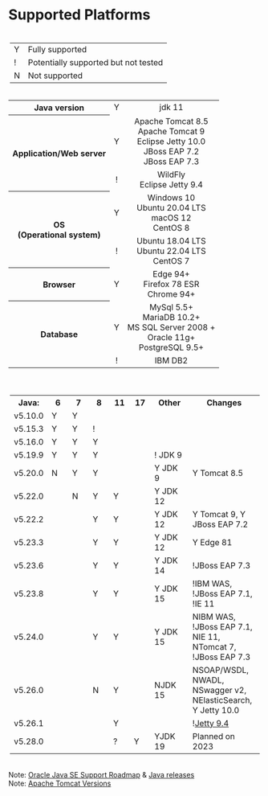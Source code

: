 
<h1>Supported Platforms</h1><!-- ============== MAIN TABLE =====================-->
<div style="margin-top: 20px; padding: 3px;">
<table class="sysPropsTable">
<tbody>
<tr>
<td><span class="supported">Y</span></td>
<td>Fully supported</td>
</tr>
<tr>
<td><span class="potentially">!</span></td>
<td>Potentially supported but not tested</td>
</tr>
<tr>
<td><span class="notsupported">N</span></td>
<td>Not supported</td>
</tr>
</tbody>
</table>
</div>  
  <div class="sysPropsTableWrap" style="margin-top: 15px;">
<table class="sysPropsTable" style="margin: auto; padding-bottom: 15px; text-align: center;" cellspacing="0">
<tbody>
<tr>
<th rowspan="1">Java version</th>
<td><span class="supported">Y</span> </td>
<td colspan="2">jdk 11</td>
</tr>
<tr>
<th rowspan="2">Application/Web server</th>
<td><span class="supported">Y</span></td>
<td colspan="2">Apache Tomcat 8.5<br />Apache Tomcat 9<br />Eclipse Jetty 10.0<br />JBoss EAP 7.2<br />JBoss EAP 7.3</td>
</tr>
<tr>
<td><span class="potentially">!</span></td>
<td colspan="2">WildFly<br />Eclipse Jetty 9.4</td>
</tr>
<tr>
<th rowspan="2">OS<br />(Operational system)</th>
<td><span class="supported">Y</span></td>
<td colspan="2">Windows 10<br /> Ubuntu 20.04 LTS<br /> macOS 12<br /> CentOS 8</td>
</tr>
<tr>
<td><span class="potentially">!</span></td>
<td colspan="2">Ubuntu 18.04 LTS<br /> Ubuntu 22.04 LTS<br /> CentOS 7</td>
</tr>
<tr>
<th>Browser</th>
<td><span class="supported">Y</span></td>
<td colspan="2">Edge 94+<br />Firefox 78 ESR<br />Chrome 94+</td>
</tr>
<tr>
<th rowspan="2">Database</th>
<td><span class="supported">Y</span></td>
<td colspan="2">MySql 5.5+ <br /> MariaDB 10.2+ <br /> MS SQL Server 2008 + <br /> Oracle 11g+ <br /> PostgreSQL 9.5+</td>
</tr>
<tr>
<td><span class="potentially">!</span></td>
<td colspan="2">IBM DB2</td>
</tr>
</tbody>
</table>
</div>
<div style="margin-top: 20px; padding: 3px; white-space: nowrap;">
<table class="sysPropsTable">
<tbody>
<tr><th style="width: 50px;">Java:</th><th style="width: 25px;">6</th><th style="width: 25px;">7</th><th style="width: 25px;">8</th><th style="width: 25px;">11</th><th style="width: 25px;">17</th><th style="width: 60px;">Other</th><th>Changes</th></tr>
<tr>
<td>v5.10.0</td>
<td><span class="supported">Y</span></td>
<td><span class="supported">Y</span></td>
<td> </td>
<td> </td>
<td> </td>
<td> </td>
<td> </td>
</tr>
<tr>
<td>v5.15.3</td>
<td><span class="supported">Y</span></td>
<td><span class="supported">Y</span></td>
<td><span class="potentially">!</span></td>
<td> </td>
<td> </td>
<td> </td>
<td> </td>
</tr>
<tr>
<td>v5.16.0</td>
<td><span class="supported">Y</span></td>
<td><span class="supported">Y</span></td>
<td><span class="supported">Y</span></td>
<td> </td>
<td> </td>
<td> </td>
<td> </td>
</tr>
<tr>
<td>v5.19.9</td>
<td><span class="supported">Y</span></td>
<td><span class="supported">Y</span></td>
<td><span class="supported">Y</span></td>
<td> </td>
<td> </td>
<td><span class="potentially">!</span> JDK 9</td>
<td> </td>
</tr>
<tr>
<td>v5.20.0</td>
<td><span class="notsupported">N</span></td>
<td><span class="supported">Y</span></td>
<td><span class="supported">Y</span></td>
<td> </td>
<td> </td>
<td><span class="supported">Y</span> JDK 9</td>
<td><span class="supported">Y </span>Tomcat 8.5</td>
</tr>
<tr>
<td>v5.22.0</td>
<td> </td>
<td><span class="notsupported">N</span></td>
<td><span class="supported">Y</span></td>
<td><span class="supported">Y</span></td>
<td> </td>
<td><span class="supported">Y </span>JDK 12</td>
<td> </td>
</tr>
<tr>
<td>v5.22.2</td>
<td> </td>
<td> </td>
<td><span class="supported">Y</span></td>
<td><span class="supported">Y</span></td>
<td> </td>
<td><span class="supported">Y </span>JDK 12</td>
<td><span class="supported">Y </span>Tomcat 9, <span class="supported">Y </span>JBoss EAP 7.2</td>
</tr>
<tr>
<td>v5.23.3</td>
<td> </td>
<td> </td>
<td><span class="supported">Y</span></td>
<td><span class="supported">Y</span></td>
<td> </td>
<td><span class="supported">Y </span>JDK 12</td>
<td><span class="supported">Y </span>Edge 81</td>
</tr>
<tr>
<td>v5.23.6</td>
<td> </td>
<td> </td>
<td><span class="supported">Y</span></td>
<td><span class="supported">Y</span></td>
<td> </td>
<td><span class="supported">Y </span>JDK 14</td>
<td><span class="potentially">!</span>JBoss EAP 7.3</td>
</tr>
<tr>
<td>v5.23.8</td>
<td> </td>
<td> </td>
<td><span class="supported">Y</span></td>
<td><span class="supported">Y</span></td>
<td> </td>
<td><span class="supported">Y </span>JDK 15</td>
<td><span class="potentially">!</span>IBM WAS, <span class="potentially">!</span>JBoss EAP 7.1, <span class="potentially">!</span>IE 11</td>
</tr>
<tr>
<td>v5.24.0</td>
<td> </td>
<td> </td>
<td><span class="supported">Y</span></td>
<td><span class="supported">Y</span></td>
<td> </td>
<td><span class="supported">Y </span>JDK 15</td>
<td><span class="notsupported">N</span>IBM WAS, <span class="notsupported">!</span>JBoss EAP 7.1, <span class="notsupported">N</span>IE 11,<br /><span class="notsupported">N</span>Tomcat 7, <span class="supported">!</span>JBoss EAP 7.3</td></tr>
<tr>
<td>v5.26.0</td>
<td> </td>
<td> </td>
<td><span class="notsupported">N</span></td>
<td><span class="supported">Y</span></td>
<td></td>
<td><span class="notsupported">N</span>JDK 15</td>
<td><span class="notsupported">N</span>SOAP/WSDL, <span class="notsupported">N</span>WADL, <span class="notsupported">N</span>Swagger v2,<br><span class="notsupported">N</span>ElasticSearch, <span class="supported">Y </span>Jetty 10.0</td>
</tr>
<tr>
<td>v5.26.1</td>
<td> </td>
<td> </td>
<td> </td>
<td><span class="supported">Y</span></td>
<td></td>
<td> </td>
<td><span class="potentially">!</span><a href="https://github.com/eclipse/jetty.project/issues/7958">Jetty 9.4</a></td>
</tr>
<tr>
<td>v5.28.0</td>
<td> </td>
<td> </td>
<td> </td>
<td><span class="potentially">?</span></td>
<td><span class="supported">Y</span></td>
<td><span class="supported">Y</span>JDK 19</td>
<td>Planned on 2023</td>
</tr>
</tbody>
</table>
</div>
<p>Note: <a href="http://www.oracle.com/java/technologies/java-se-support-roadmap.html">Oracle Java SE Support Roadmap</a> &amp; 
<a href="https://www.java.com/releases/">Java releases</a><br /> 
Note: <a href="http://tomcat.apache.org/whichversion.html">Apache Tomcat Versions</a></p>
